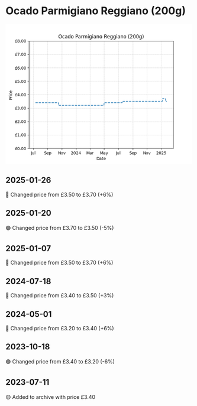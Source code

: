 # Ocado Parmigiano Reggiano (200g)
![](charts/product-57272011.png)
## 2025-01-26
🔴 Changed price from £3.50 to £3.70 (+6%)
## 2025-01-20
🟢 Changed price from £3.70 to £3.50 (-5%)
## 2025-01-07
🔴 Changed price from £3.50 to £3.70 (+6%)
## 2024-07-18
🔴 Changed price from £3.40 to £3.50 (+3%)
## 2024-05-01
🔴 Changed price from £3.20 to £3.40 (+6%)
## 2023-10-18
🟢 Changed price from £3.40 to £3.20 (-6%)
## 2023-07-11
🟡 Added to archive with price £3.40
